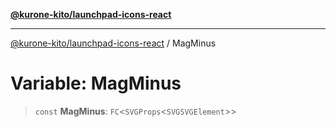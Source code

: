 [**@kurone-kito/launchpad-icons-react**](../README.md)

***

[@kurone-kito/launchpad-icons-react](../globals.md) / MagMinus

# Variable: MagMinus

> `const` **MagMinus**: `FC`\<`SVGProps`\<`SVGSVGElement`\>\>
